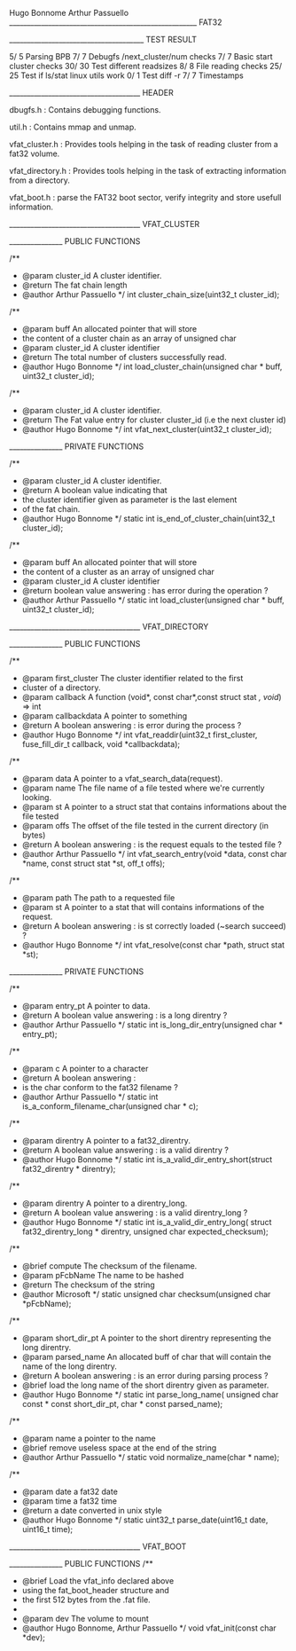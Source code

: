 Hugo Bonnome
Arthur Passuello
_____________________________________________________   FAT32



______________________________________   TEST RESULT

5/ 5 Parsing BPB
7/ 7 Debugfs /next_cluster/num checks
7/ 7 Basic start cluster checks
30/ 30 Test different readsizes
8/ 8 File reading checks
25/ 25 Test if ls/stat linux utils work
0/ 1 Test diff -r
7/ 7 Timestamps


_____________________________________   HEADER

dbugfs.h :
Contains debugging functions.

util.h :
Contains mmap and unmap.

vfat_cluster.h :
Provides tools helping in the task of
reading cluster from a fat32 volume.

vfat_directory.h :
Provides tools helping in the task
of extracting information from a directory.

vfat_boot.h :
parse the FAT32 boot sector, verify integrity
 and store usefull information.



_____________________________________   VFAT_CLUSTER

_______________  PUBLIC FUNCTIONS


/**
 * @param cluster_id A cluster identifier.
 * @return The fat chain length
 * @author Arthur Passuello
 */
int cluster_chain_size(uint32_t cluster_id);

/**
 * @param buff An allocated pointer that will store
 * the content of a cluster chain as an array of unsigned char
 * @param cluster_id A cluster identifier
 * @return The total number of clusters successfully read.
 * @author Hugo Bonnome
 */
int load_cluster_chain(unsigned char * buff, uint32_t cluster_id);

/**
 * @param cluster_id A cluster identifier.
 * @return The Fat value entry for cluster cluster_id (i.e the next cluster id)
 * @author Hugo Bonnome
 */
int vfat_next_cluster(uint32_t cluster_id);


_______________  PRIVATE FUNCTIONS


/**
 * @param cluster_id A cluster identifier.
 * @return A boolean value indicating that
 * the cluster identifier given as parameter is the last element
 * of the fat chain.
 * @author Hugo Bonnome
 */
static int is_end_of_cluster_chain(uint32_t cluster_id);

/**
 * @param buff An allocated pointer that will store
 * the content of a cluster as an array of unsigned char
 * @param cluster_id A cluster identifier
 * @return boolean value answering : has error during the operation ?
 * @author Arthur Passuello
 */
static int load_cluster(unsigned char * buff, uint32_t cluster_id);



_____________________________________   VFAT_DIRECTORY

_______________  PUBLIC FUNCTIONS


/**
 * @param first_cluster The cluster identifier related to the first
 * cluster of a directory.
 * @param callback A function (void*, const char*,const struct stat *, void*) => int
 * @param callbackdata A pointer to something
 * @return A boolean answering : is error during the process ?
 * @author Hugo Bonnome
 */
int vfat_readdir(uint32_t first_cluster, fuse_fill_dir_t callback, void *callbackdata);

/**
 * @param data A pointer to a vfat_search_data(request).
 * @param name The file name of a file tested where we're currently looking.
 * @param st A pointer to a struct stat that contains informations about the file tested
 * @param offs The offset of the file tested in the current directory (in bytes)
 * @return A boolean answering : is the request equals to the tested file ?
 * @author Arthur Passuello
 */
int vfat_search_entry(void *data, const char *name, const struct stat *st, off_t offs);

/**
 * @param path The path to a requested file
 * @param st A pointer to a stat that will contains informations of the request.
 * @return A boolean answering : is st correctly loaded (~search succeed) ?
 * @author Hugo Bonnome
 */
int vfat_resolve(const char *path, struct stat *st);


_______________  PRIVATE FUNCTIONS


 /**
 * @param entry_pt A pointer to data.
 * @return A boolean value answering : is a long direntry ?
 * @author Arthur Passuello
 */
 static int is_long_dir_entry(unsigned char * entry_pt);

/**
  * @param c A pointer to a character
  * @return A boolean answering :
  * is the char conform to the fat32 filename ?
  * @author Arthur Passuello
  */
 static int is_a_conform_filename_char(unsigned char * c);

 /**
 * @param direntry A pointer to a fat32_direntry.
 * @return A boolean value answering : is a valid direntry ?
 * @author Hugo Bonnome
 */
 static int is_a_valid_dir_entry_short(struct fat32_direntry * direntry);

/**
 * @param direntry A pointer to a direntry_long.
 * @return A boolean value answering : is a valid direntry_long ?
 * @author Hugo Bonnome
 */
 static int is_a_valid_dir_entry_long(
         struct fat32_direntry_long * direntry,
         unsigned char expected_checksum);

/**
 * @brief compute The checksum of the filename.
 * @param pFcbName The name to be hashed
 * @return The checksum of the string
 * @author Microsoft
 */
static unsigned char checksum(unsigned char *pFcbName);

 /**
  * @param short_dir_pt A pointer to the short direntry representing the long direntry.
  * @param parsed_name An allocated buff of char that will contain the name of the long direntry.
  * @return A boolean answering : is an error during parsing process ?
  * @brief load the long name of the short direntry given as parameter.
  * @author Hugo Bonnome
  */
static int parse_long_name(
        unsigned char const * const short_dir_pt,
        char * const parsed_name);

/**
 * @param name a pointer to the name
 * @brief remove useless space at the end of the string
 * @author Arthur Passuello
 */
static void normalize_name(char * name);

/**
 * @param date a fat32 date
 * @param time a fat32 time
 * @return a date converted in unix style
 * @author Hugo Bonnome
 */
static uint32_t parse_date(uint16_t date, uint16_t time);



_____________________________________   VFAT_BOOT

_______________  PUBLIC FUNCTIONS
/**
 * @brief Load the vfat_info declared above
 * using the fat_boot_header structure and
 * the first 512 bytes from the .fat file.
 *
 * @param dev The volume to mount
 * @author Hugo Bonnome, Arthur Passuello
 */
void  vfat_init(const char *dev);